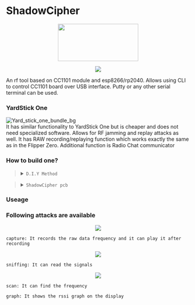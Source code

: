# ShadowCipher

<p align="center">
  <img width="220" height="102" src="https://github.com/WR117H/ShadowCipher/assets/97615989/b993fda5-5655-4a4e-96eb-31e3f90dd756" >
  
</p>
<p align="center">

  <img src="https://github.com/WR117H/ShadowCipher/assets/97615989/fc82034d-eedc-4a04-af8e-9e0fb5be9ce4">

</p>

An rf tool based on CC1101 module and esp8266/rp2040.
Allows using CLI to control CC1101 board over USB interface. Putty or any other serial terminal can be used.

### YardStick One
![Yard_stick_one_bundle_bg](https://github.com/WR117H/ShadowCipher/assets/97615989/b6cb4780-be03-4f8c-9433-e06b30d6bf9b)
</br>
It has similar functionality to YardStick One but is cheaper and does not need specialized software. Allows for RF jamming and replay attacks as well. It has RAW recording/replaying function which works exactly the same as in the Flipper Zero. Additional function is Radio Chat communicator

### How to build one?
> <details><summary><code>D.I.Y Method</code></summary><ul>
>   <br>
>   <li>Just connect an CC1101 to ESP8266 by the schematic link below</li>
>   <br>
>   <li>https://github.com/WR117H/ShadowCipher/assets/97615989/6da47cfb-2334-4604-b99e-271cfd8e5fa5</li>
>   <br>
>   <li>by using `python setup.py --port [port] --baud [baud]` You can just update or install the ShadowCipher firmware on your device </li>

> </ul></details>
> <details><summary><code>ShadowCipher pcb</code></summary><ul>
>   <br>
>   <li>Comming soon ...</li>
> </ul></details>

### Useage


### Following attacks are available


<p align="center">
  <img src="https://github.com/WR117H/ShadowCipher/assets/97615989/fc82034d-eedc-4a04-af8e-9e0fb5be9ce4">
</p>

`capture: It records the raw data frequency and it can play it after recording`


<p align="center">

  <img src="https://github.com/WR117H/ShadowCipher/assets/97615989/fc82034d-eedc-4a04-af8e-9e0fb5be9ce4">

</p>

`sniffing: It can read the signals`


<p align="center">
  <img src="https://github.com/WR117H/ShadowCipher/assets/97615989/cbaa6186-0684-49d7-83c0-ae99c946a0f9">
</p>

`scan: It can find the frequency`


`graph: It shows the rssi graph on the display`


